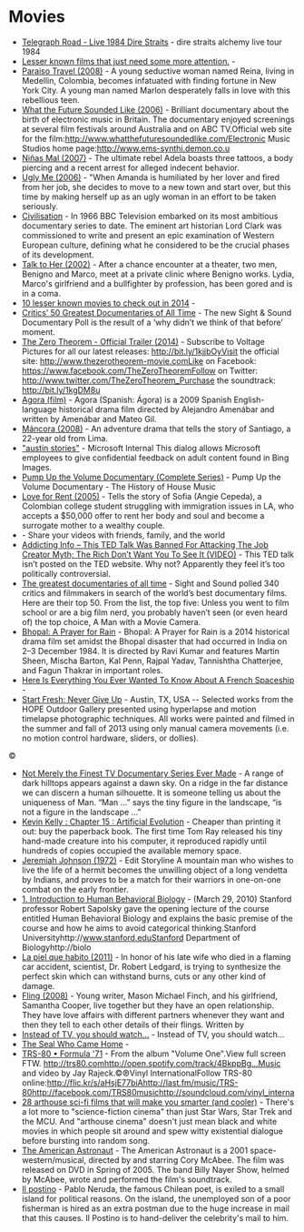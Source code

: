 # Movies

- [Telegraph Road - Live 1984 Dire Straits](http://www.youtube.com/watch?v=ript5JqSWb8) - dire straits alchemy live tour 1984
- [Lesser known films that just need some more attention.](http://imgur.com/a/wOt5l) - 
- [Paraiso Travel (2008)](http://www.imdb.com/title/tt0475860/) - A young seductive woman named Reina, living in Medellin, Colombia, becomes infatuated with finding fortune in New York City. A young man named Marlon desperately falls in love with this rebellious teen.
- [What the Future Sounded Like (2006)](https://www.youtube.com/watch?v=8KkW8Ul7Q1I) - Brilliant documentary about the birth of electronic music in Britain. The documentary enjoyed screenings at several film festivals around Australia and on ABC TV.Official web site for the film:http://www.whatthefuturesoundedlike.com/Electronic Music Studios home page:http://www.ems-synthi.demon.co.u
- [Niñas Mal (2007)](http://www.imdb.com/title/tt0806940/) - The ultimate rebel Adela boasts three tattoos, a body piercing and a recent arrest for alleged indecent behavior.
- [Ugly Me (2006)](http://www.imdb.com/title/tt0460275/) - "When Amanda is humiliated by her lover and fired from her job, she decides to move to a new town and start over, but this time by making herself up as an ugly woman in an effort to be taken seriously.
- [Civilisation](http://topdocumentaryfilms.com/civilisation/) - In 1966 BBC Television embarked on its most ambitious documentary series to date.  The eminent art historian Lord Clark was commissioned to write and present an epic examination of Western European culture, defining what he considered to be the crucial phases of its development.
- [Talk to Her (2002)](http://www.imdb.com/title/tt0287467/) - After a chance encounter at a theater, two men, Benigno and Marco, meet at a private clinic where Benigno works. Lydia, Marco's girlfriend and a bullfighter by profession, has been gored and is in a coma.
- [10 lesser known movies to check out in 2014](https://imgur.com/a/oo5p0) - 
- [Critics’ 50 Greatest Documentaries of All Time](http://www.bfi.org.uk/sight-sound-magazine/greatest-docs) - The new Sight & Sound Documentary Poll is the result of a ‘why didn’t we think of that before’ moment.
- [The Zero Theorem - Official Trailer (2014)](https://www.youtube.com/watch?v=rae7_O_6EtU) - Subscribe to Voltage Pictures for all our latest releases: http://bit.ly/1kjjbOyVisit the official site: http://www.thezerotheorem-movie.comLike on Facebook: https://www.facebook.com/TheZeroTheoremFollow on Twitter: http://www.twitter.com/TheZeroTheorem_Purchase the soundtrack: http://bit.ly/1kgDM8u
- [Agora (film)](https://en.wikipedia.org/wiki/Agora_(film)) - Agora (Spanish: Ágora) is a 2009 Spanish English-language historical drama film directed by Alejandro Amenábar and written by Amenábar and Mateo Gil.
- [Máncora (2008)](http://www.imdb.com/title/tt1003023/) - An adventure drama that tells the story of Santiago, a 22-year old from Lima.
- ["austin stories"](http://www.bing.com/videos/search?q=%22austin+stories%22&FORM=HDRSC3#view=detail&mid=9CCADB6A5F571F13F3A19CCADB6A5F571F13F3A1) - Microsoft Internal This dialog allows Microsoft employees to give confidential feedback on adult content found in Bing Images.
- [Pump Up the Volume Documentary (Complete Series)](https://www.youtube.com/watch?v=rw-tRL9PUNg) - Pump Up the Volume Documentary - The History of House Music
- [Love for Rent (2005)](http://www.imdb.com/title/tt0386603/) - Tells the story of Sofia (Angie Cepeda), a Colombian college student struggling with immigration issues in LA, who accepts a $50,000 offer to rent her body and soul and become a surrogate mother to a wealthy couple.
- [](http://www.youtube.com/watch?v=kJtCTIktZUc) - Share your videos with friends, family, and the world
- [Addicting Info – This TED Talk Was Banned For Attacking The Job Creator Myth; The Rich Don’t Want You To See It (VIDEO)](http://www.addictinginfo.org/2013/05/11/banned-ted-talk-job-creator-myth/) - This TED talk isn’t posted on the TED website. Why not? Apparently they feel it’s too politically controversial.
- [The greatest documentaries of all time](http://kottke.org/14/08/the-greatest-documentaries-of-all-time) - Sight and Sound polled 340 critics and filmmakers in search of the world’s best documentary films. Here are their top 50. From the list, the top five:  Unless you went to film school or are a big film nerd, you probably haven’t seen (or even heard of) the top choice, A Man with a Movie Camera.
- [Bhopal: A Prayer for Rain](https://en.wikipedia.org/wiki/Bhopal:_A_Prayer_for_Rain) - Bhopal: A Prayer for Rain is a 2014 historical drama film set amidst the Bhopal disaster that had occurred in India on 2–3 December 1984. It is directed by Ravi Kumar and features Martin Sheen, Mischa Barton, Kal Penn, Rajpal Yadav, Tannishtha Chatterjee, and Fagun Thakrar in important roles.
- [Here Is Everything You Ever Wanted To Know About A French Spaceship](http://jalopnik.com/here-is-everything-you-ever-wanted-to-know-about-a-fren-1619106311?rev=1407705531990&utm_campaign=socialflow_jalopnik_twitter&utm_source=jalopnik_twitter&utm_medium=socialflow) - 
- [Start Fresh: Never Give Up](http://vimeo.com/81096893) - Austin, TX, USA -- Selected works from the HOPE Outdoor Gallery presented using hyperlapse and motion timelapse photographic techniques. All works were painted and filmed in the summer and fall of 2013 using only manual camera movements (i.e. no motion control hardware, sliders, or dollies).



©
- [Not Merely the Finest TV Documentary Series Ever Made](http://nautil.us/issue/7/waste/not-merely-the-finest-tv-documentary-series-ever-made) - A range of dark hilltops appears against a dawn sky. On a ridge in the far distance we can discern a human silhouette. It is someone telling us about the uniqueness of Man. “Man …” says the tiny figure in the landscape, “is not a figure in the landscape …”
- [Kevin Kelly : Chapter 15 : Artificial Evolution](http://kk.org/outofcontrol/ch15-a.html) - Cheaper than printing it out: buy the paperback book.   The first time Tom Ray released his tiny hand-made creature into his computer, it reproduced rapidly until hundreds of copies occupied the available memory space.
- [Jeremiah Johnson (1972)](http://www.imdb.com/title/tt0068762/) - Edit Storyline  A mountain man who wishes to live the life of a hermit becomes the unwilling object of a long vendetta by Indians, and proves to be a match for their warriors in one-on-one combat on the early frontier.
- [1. Introduction to Human Behavioral Biology](https://www.youtube.com/watch?v=NNnIGh9g6fA&list=PL848F2368C90DDC3D) - (March 29, 2010) Stanford professor Robert Sapolsky gave the opening lecture of the course entitled Human Behavioral Biology and explains the basic premise of the course and how he aims to avoid categorical thinking.Stanford Universityhttp://www.stanford.eduStanford Department of Biologyhttp://biolo
- [La piel que habito (2011)](http://www.imdb.com/title/tt1189073/) - In honor of his late wife who died in a flaming car accident, scientist, Dr. Robert Ledgard, is trying to synthesize the perfect skin which can withstand burns, cuts or any other kind of damage.
- [Fling (2008)](http://www.imdb.com/title/tt1003010/) - Young writer, Mason Michael Finch, and his girlfriend, Samantha Cooper, live together but they have an open relationship. They have love affairs with different partners whenever they want and then they tell to each other details of their flings. Written by
- [Instead of TV, you should watch...](http://unplugthetv.com/) - Instead of TV, you should watch...
- [The Seal Who Came Home](http://video.pbs.org/video/2365286754/) - 
- [TRS-80 • Formula '71](http://www.youtube.com/watch?v=gLosKcg0K6Y) - From the album "Volume One".View full screen FTW. http://trs80.comhttp://open.spotify.com/track/4BkppBg...Music and video by Jay Rajeck.©℗Vinyl InternationalFollow TRS-80 online:http://flic.kr/s/aHsjE77biAhttp://last.fm/music/TRS-80http://facebook.com/TRS80musichttp://soundcloud.com/vinyl_interna
- [28 arthouse sci-fi films that will make you smarter (and cooler)](http://www.blastr.com/2014-5-16/28-arthouse-sci-fi-films-will-make-you-smarter-and-cooler) - There's a lot more to "science-fiction cinema" than just Star Wars, Star Trek and the MCU. And "arthouse cinema" doesn't just mean black and white movies in which people sit around and spew witty existential dialogue before bursting into random song.
- [The American Astronaut](http://en.wikipedia.org/wiki/The_American_Astronaut) - The American Astronaut is a 2001 space-western/musical, directed by and starring Cory McAbee. The film was released on DVD in Spring of 2005. The band Billy Nayer Show, helmed by McAbee, wrote and performed the film's soundtrack.
- [Il postino](http://www.imdb.com/title/tt0110877/) - Pablo Neruda, the famous Chilean poet, is exiled to a small island for political reasons. On the island, the unemployed son of a poor fisherman is hired as an extra postman due to the huge increase in mail that this causes. Il Postino is to hand-deliver the celebrity's mail to him.
